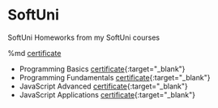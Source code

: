 # SoftUni
SoftUni Homeworks from my SoftUni courses

%md <a href="https://softuni.bg/certificates/details/88169/b08515f3" target="_blank">certificate</a>

- Programming Basics [certificate](https://softuni.bg/certificates/details/88169/b08515f3){:target="_blank"}
- Programming Fundamentals [certificate](https://softuni.bg/certificates/details/96890/9853ed30){:target="_blank"}
- JavaScript Advanced [certificate](https://softuni.bg/certificates/details/98236/e75c9986){:target="_blank"}
- JavaScript Applications [certificate](https://softuni.bg/certificates/details/102317/09f90a80){:target="_blank"}
